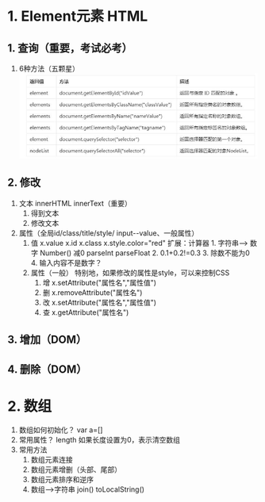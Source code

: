 # 1. Element元素 HTML
## 1. 查询（重要，考试必考）
1. 6种方法（五颗星）
![](readme_files/1.jpg)
## 2. 修改
1. 文本 innerHTML  innerText（重要）
	1. 得到文本
	2. 修改文本
2. 属性（全局id/class/title/style/ input--value、一般属性）
	1. 值  x.value  x.id  x.class  x.style.color="red"
		扩展：计算器
			1. 字符串--> 数字  Number() 减0  parseInt parseFloat
			2. 0.1+0.2!=0.3
			3. 除数不能为0
			4. 输入内容不是数字？
	2. 属性（一般） 特别地，如果修改的属性是style，可以来控制CSS
		1. 增 x.setAttribute("属性名","属性值")
		2. 删 x.removeAttribute("属性名")
		3. 改 x.setAttribute("属性名","属性值")
		4. 查 x.getAttribute("属性名")
## 3. 增加（DOM）
## 4. 删除（DOM）

# 2. 数组
1. 数组如何初始化？ var a=[]
2. 常用属性？ length   如果长度设置为0，表示清空数组
3. 常用方法
	1. 数组元素连接
	2. 数组元素增删（头部、尾部）
	3. 数组元素排序和逆序
	4. 数组-->字符串 join()  toLocalString()